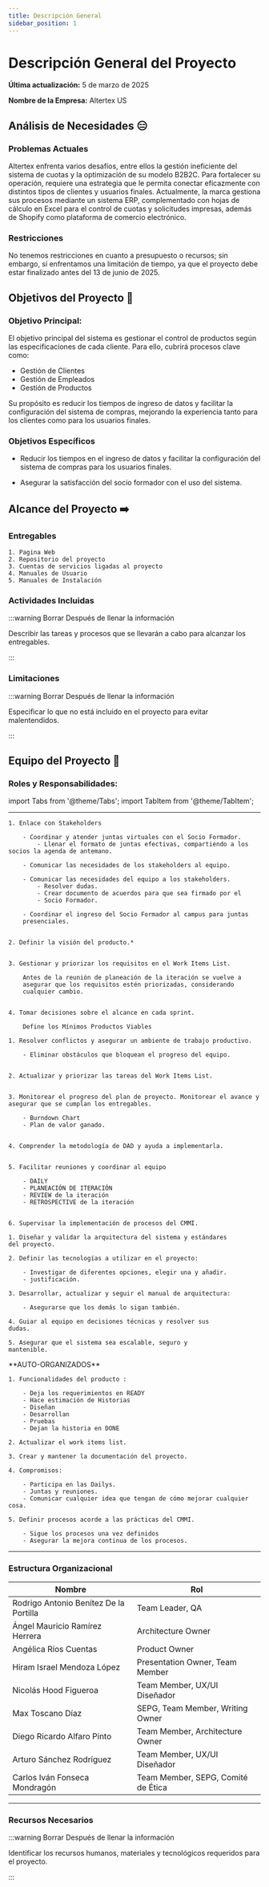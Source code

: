 ```yaml
---
title: Descripción General
sidebar_position: 1
---
```


# Descripción General del Proyecto

**Última actualización:** 5 de marzo de 2025

**Nombre de la Empresa:** Altertex US

## Análisis de Necesidades 😑

### Problemas Actuales

Altertex enfrenta varios desafíos, entre ellos la gestión ineficiente del sistema de cuotas y la optimización de su modelo B2B2C. Para fortalecer su operación, requiere una estrategia que le permita conectar eficazmente con distintos tipos de clientes y usuarios finales.
Actualmente, la marca gestiona sus procesos mediante un sistema ERP, complementado con hojas de cálculo en Excel para el control de cuotas y solicitudes impresas, además de Shopify como plataforma de comercio electrónico.


### Restricciones

No tenemos restricciones en cuanto a presupuesto o recursos; sin embargo, sí enfrentamos una limitación de tiempo, ya que el proyecto debe estar finalizado antes del 13 de junio de 2025.

## Objetivos del Proyecto 🎯

### Objetivo Principal:

El objetivo principal del sistema es gestionar el control de productos según las especificaciones de cada cliente. Para ello, cubrirá procesos clave como:
- Gestión de Clientes
- Gestión de Empleados
- Gestión de Productos 

Su propósito es reducir los tiempos de ingreso de datos y facilitar la configuración del sistema de compras, mejorando la experiencia tanto para los clientes como para los usuarios finales. 

### Objetivos Específicos

- Reducir los tiempos en el ingreso de datos y facilitar la configuración del sistema de compras para los usuarios finales.

- Asegurar la satisfacción del socio formador con el uso del sistema. 


## Alcance del Proyecto ➡️

### Entregables

    1. Pagina Web
    2. Repositorio del proyecto
    3. Cuentas de servicios ligadas al proyecto
    4. Manuales de Usuario
    5. Manuales de Instalación

### Actividades Incluidas

:::warning Borrar Después de llenar la información

Describir las tareas y procesos que se llevarán a cabo para alcanzar los entregables.

:::

### Limitaciones

:::warning Borrar Después de llenar la información

Especificar lo que no está incluido en el proyecto para evitar malentendidos.

:::

## Equipo del Proyecto 👥

### Roles y Responsabilidades:

import Tabs from '@theme/Tabs';
import TabItem from '@theme/TabItem';

---
<Tabs className="unique-tabs">
  <TabItem value="po" label="Product Owner">

    1. Enlace con Stakeholders

        - Coordinar y atender juntas virtuales con el Socio Formador.
            - Llenar el formato de juntas efectivas, compartiendo a los socios la agenda de antemano.

        - Comunicar las necesidades de los stakeholders al equipo. 

        - Comunicar las necesidades del equipo a los stakeholders.
            - Resolver dudas. 
            - Crear documento de acuerdos para que sea firmado por el
            - Socio Formador.

        - Coordinar el ingreso del Socio Formador al campus para juntas
        presenciales.


    2. Definir la visión del producto.*


    3. Gestionar y priorizar los requisitos en el Work Items List.

        Antes de la reunión de planeación de la iteración se vuelve a
        asegurar que los requisitos estén priorizadas, considerando
        cualquier cambio.


    4. Tomar decisiones sobre el alcance en cada sprint. 

        Define los Mínimos Productos Viables

  
  </TabItem>

  <TabItem value="tl" label="Team lead">
  
    1. Resolver conflictos y asegurar un ambiente de trabajo productivo.

        - Eliminar obstáculos que bloquean el progreso del equipo.


    2. Actualizar y priorizar las tareas del Work Items List.


    3. Monitorear el progreso del plan de proyecto. Monitorear el avance y
    asegurar que se cumplan los entregables.

        - Burndown Chart
        - Plan de valor ganado.


    4. Comprender la metodología de DAD y ayuda a implementarla. 


    5. Facilitar reuniones y coordinar al equipo

        - DAILY
        - PLANEACIÓN DE ITERACIÓN
        - REVIEW de la iteración
        - RETROSPECTIVE de la iteración


    6. Supervisar la implementación de procesos del CMMI.

  </TabItem>

  <TabItem value="ao" label="Architecture owner">
  
    1. Diseñar y validar la arquitectura del sistema y estándares
    del proyecto.

    2. Definir las tecnologías a utilizar en el proyecto:

        - Investigar de diferentes opciones, elegir una y añadir.
        - justificación.

    3. Desarrollar, actualizar y seguir el manual de arquitectura:

        - Asegurarse que los demás lo sigan también.

    4. Guiar al equipo en decisiones técnicas y resolver sus
    dudas.

    5. Asegurar que el sistema sea escalable, seguro y
    mantenible.
  </TabItem>
  <TabItem value="tm" label="Team member">
    **AUTO-ORGANIZADOS**

    1. Funcionalidades del producto :

        - Deja los requerimientos en READY
        - Hace estimación de Historias
        - Diseñan
        - Desarrollan
        - Pruebas
        - Dejan la historia en DONE

    2. Actualizar el work items list.

    3. Crear y mantener la documentación del proyecto.

    4. Compromisos:

        - Participa en las Dailys.
        - Juntas y reuniones.
        - Comunicar cualquier idea que tengan de cómo mejorar cualquier cosa.

    5. Definir procesos acorde a las prácticas del CMMI.

        - Sigue los procesos una vez definidos
        - Asegurar la mejora continua de los procesos.



  </TabItem>
</Tabs>

---

### Estructura Organizacional

| Nombre                            | Rol       |
| --------------------------------- | --------- |
| Rodrigo Antonio Benítez De la Portilla            | Team Leader, QA     |
| Ángel Mauricio Ramírez Herrera    | Architecture Owner      |
| Angélica Ríos Cuentas   | Product Owner     |
| Hiram Israel Mendoza López   | Presentation Owner, Team Member      |
| Nicolás Hood Figueroa   | Team Member, UX/UI Diseñador      |
| Max Toscano Díaz   | SEPG, Team Member, Writing Owner      |
| Diego Ricardo Alfaro Pinto   | Team Member, Architecture Owner     |
| Arturo Sánchez Rodríguez   | Team Member, UX/UI Diseñador    |
| Carlos Iván Fonseca Mondragón | Team Member, SEPG, Comité de Ética      |
---

### Recursos Necesarios

:::warning Borrar Después de llenar la información

Identificar los recursos humanos, materiales y tecnológicos requeridos para el proyecto.

:::